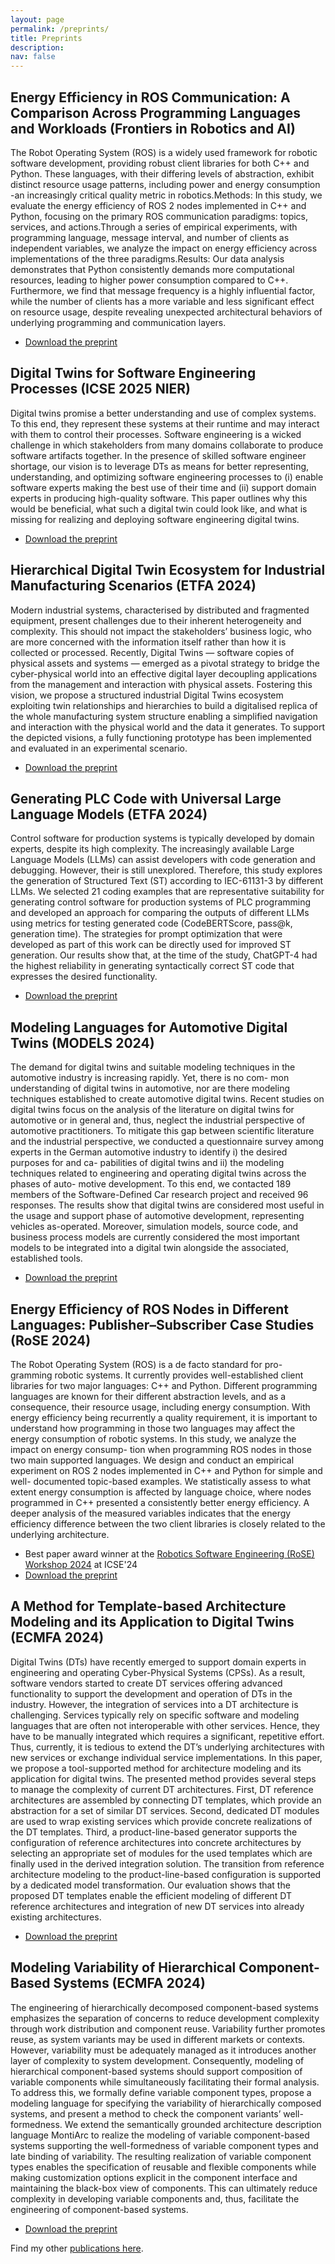 ```yaml
---
layout: page
permalink: /preprints/
title: Preprints
description: 
nav: false
---
```


## Energy Efficiency in ROS Communication: A Comparison Across Programming Languages and Workloads (Frontiers in Robotics and AI)

The Robot Operating System (ROS) is a widely used framework for robotic software development, providing robust client libraries for both C++ and Python. These languages, with their differing levels of abstraction, exhibit distinct resource usage patterns, including power and energy consumption -an increasingly critical quality metric in robotics.Methods: In this study, we evaluate the energy efficiency of ROS 2 nodes implemented in C++ and Python, focusing on the primary ROS communication paradigms: topics, services, and actions.Through a series of empirical experiments, with programming language, message interval, and number of clients as independent variables, we analyze the impact on energy efficiency across implementations of the three paradigms.Results: Our data analysis demonstrates that Python consistently demands more computational resources, leading to higher power consumption compared to C++. Furthermore, we find that message frequency is a highly influential factor, while the number of clients has a more variable and less significant effect on resource usage, despite revealing unexpected architectural behaviors of underlying programming and communication layers.
- [Download the preprint](https://github.com/awortmann/awortmann.github.io/raw/master/Energy_Efficiency_in_ROS_Communication_-_A_Comparison_Across_Programming_Languages_and_Workloads.pdf)



## Digital Twins for Software Engineering Processes (ICSE 2025 NIER)

Digital twins promise a better understanding and use of complex systems. To this end, they represent these systems at their runtime and may interact with them to control their processes. Software engineering is a wicked challenge in which stakeholders from many domains collaborate to produce software artifacts together. In the presence of skilled software engineer shortage, our vision is to leverage DTs as means for better representing, understanding, and optimizing software engineering processes to (i) enable software experts making the best use of their time and (ii) support domain experts in producing high-quality software. This paper outlines why this would be beneficial, what such a digital twin could look like, and what is missing for realizing and deploying software engineering digital twins.
- [Download the preprint](https://github.com/awortmann/awortmann.github.io/raw/master/downloads/preprints/Digital_Twins_for_Software_Engineering_Processes.pdf)



## Hierarchical Digital Twin Ecosystem for Industrial Manufacturing Scenarios (ETFA 2024)

Modern industrial systems, characterised by distributed and fragmented equipment, present challenges due to their inherent heterogeneity and complexity. This should not impact the stakeholders’ business logic, who are more concerned with the information itself rather than how it is collected or processed. Recently, Digital Twins — software copies of physical assets and systems — emerged as a pivotal strategy to bridge the cyber-physical world into an effective digital layer decoupling applications from the management and interaction with physical assets. Fostering this vision, we propose a structured industrial Digital Twins ecosystem exploiting twin relationships and hierarchies to build a digitalised replica of the whole manufacturing system structure enabling a simplified navigation and interaction with the physical world and the data it generates. To support the depicted visions, a fully functioning prototype has been implemented and evaluated in an experimental scenario.

- [Download the preprint](https://github.com/awortmann/awortmann.github.io/raw/master/downloads/preprints/Hierarchical_Digital_Twin_Ecosystem_for_Industrial_Manufacturing_Scenarios.pdf)



## Generating PLC Code with Universal Large Language Models (ETFA 2024)

Control software for production systems is typically developed by domain experts, despite its high complexity. The increasingly available Large Language Models (LLMs) can assist developers with code generation and debugging. However, their is still unexplored. Therefore, this study explores the generation of Structured Text (ST) according to IEC-61131-3 by different LLMs. We selected 21 coding examples that are representative suitability for generating control software for production systems of PLC programming and developed an approach for comparing the outputs of different LLMs using metrics for testing generated code (CodeBERTScore, pass@k, generation time). The strategies for prompt optimization that were developed as part of this work can be directly used for improved ST generation. Our results show that, at the time of the study, ChatGPT-4 had the highest reliability in generating syntactically correct ST code that expresses the desired functionality.

- [Download the preprint](https://github.com/awortmann/awortmann.github.io/raw/master/downloads/preprints/Generating_PLC_Code_with_Universal_Large_Language_Models.pdf)



## Modeling Languages for Automotive Digital Twins (MODELS 2024)

The demand for digital twins and suitable modeling techniques in the automotive industry is increasing rapidly. Yet, there is no com- mon understanding of digital twins in automotive, nor are there modeling techniques established to create automotive digital twins. Recent studies on digital twins focus on the analysis of the literature on digital twins for automotive or in general and, thus, neglect the industrial perspective of automotive practitioners. To mitigate this gap between scientific literature and the industrial perspective, we conducted a questionnaire survey among experts in the German automotive industry to identify i) the desired purposes for and ca- pabilities of digital twins and ii) the modeling techniques related to engineering and operating digital twins across the phases of auto- motive development. To this end, we contacted 189 members of the Software-Defined Car research project and received 96 responses. The results show that digital twins are considered most useful in the usage and support phase of automotive development, representing vehicles as-operated. Moreover, simulation models, source code, and business process models are currently considered the most important models to be integrated into a digital twin alongside the associated, established tools.

- [Download the preprint](https://github.com/awortmann/awortmann.github.io/raw/master/downloads/preprints/Modeling_Languages_for_Automotive_Digital_Twins.pdf)



## Energy Efficiency of ROS Nodes in Different Languages: Publisher–Subscriber Case Studies (RoSE 2024)

The Robot Operating System (ROS) is a de facto standard for pro- gramming robotic systems. It currently provides well-established client libraries for two major languages: C++ and Python. Different programming languages are known for their different abstraction levels, and as a consequence, their resource usage, including energy consumption. With energy efficiency being recurrently a quality requirement, it is important to understand how programming in those two languages may affect the energy consumption of robotic systems. In this study, we analyze the impact on energy consump- tion when programming ROS nodes in those two main supported languages. We design and conduct an empirical experiment on ROS 2 nodes implemented in C++ and Python for simple and well- documented topic-based examples. We statistically assess to what extent energy consumption is affected by language choice, where nodes programmed in C++ presented a consistently better energy efficiency. A deeper analysis of the measured variables indicates that the energy efficiency difference between the two client libraries is closely related to the underlying architecture.

- Best paper award winner at the [Robotics Software Engineering (RoSE) Workshop 2024](https://rose-workshops.github.io/rose2024/) at ICSE'24
- [Download the preprint](https://github.com/awortmann/awortmann.github.io/raw/master/downloads/preprints/Energy_Efficiency_of_ROS_Nodes_in_Different_Languages_-_Publisher-Subscriber_Case_Studies.pdf)



## A Method for Template-based Architecture Modeling and its Application to Digital Twins (ECMFA 2024)

Digital Twins (DTs) have recently emerged to support domain experts in engineering and operating Cyber-Physical Systems (CPSs). As a result, software vendors started to create DT services offering advanced functionality to support the development and operation of DTs in the industry. However, the integration of services into a DT architecture is challenging. Services typically rely on specific software and modeling languages that are often not interoperable with other services. Hence, they have to be manually integrated which requires a significant, repetitive effort. Thus, currently, it is tedious to extend the DT’s underlying architectures with new services or exchange individual service implementations. In this paper, we propose a tool-supported method for architecture modeling and its application for digital twins. The presented method provides several steps to manage the complexity of current DT architectures. First, DT reference architectures are assembled by connecting DT templates, which provide an abstraction for a set of similar DT services. Second, dedicated DT modules are used to wrap existing services which provide concrete realizations of the DT templates. Third, a product-line-based generator supports the configuration of reference architectures into concrete architectures by selecting an appropriate set of modules for the used templates which are finally used in the derived integration solution. The transition from reference architecture modeling to the product-line-based configuration is supported by a dedicated model transformation. Our evaluation shows that the proposed DT templates enable the efficient modeling of different DT reference architectures and integration of new DT services into already existing architectures.

- [Download the preprint](https://github.com/awortmann/awortmann.github.io/raw/master/downloads/preprints/A_Method_for_Template-based_Architecture_Modeling_and_its_Application_to_Digital_Twins.pdf)



## Modeling Variability of Hierarchical Component-Based Systems (ECMFA 2024)

The engineering of hierarchically decomposed component-based systems emphasizes the separation of concerns to reduce development complexity through work distribution and component reuse. Variability further promotes reuse, as system variants may be used in different markets or contexts. However, variability must be adequately managed as it introduces another layer of complexity to system development. Consequently, modeling of hierarchical component-based systems should support composition of variable components while simultaneously facilitating their formal analysis. To address this, we formally define variable component types, propose a modeling language for specifying the variability of hierarchically composed systems, and present a method to check the component variants’ well-formedness. We extend the semantically grounded architecture description language MontiArc to realize the modeling of variable component-based systems supporting the well-formedness of variable component types and late binding of variability. The resulting realization of variable component types enables the specification of reusable and flexible components while making customization options explicit in the component interface and maintaining the black-box view of components. This can ultimately reduce complexity in developing variable components and, thus, facilitate the engineering of component-based systems.

- [Download the preprint](https://github.com/awortmann/awortmann.github.io/raw/master/downloads/preprints/Modeling_Variability_of_Hierarchical_Component-Based_Systems.pdf)

Find my other [publications here](https://awortmann.github.io/publications/).